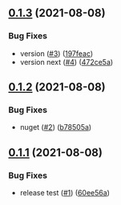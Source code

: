 ## [0.1.3](https://github.com/EncyclopediaGalactica/Guards/compare/0.1.2...0.1.3) (2021-08-08)


### Bug Fixes

* version ([#3](https://github.com/EncyclopediaGalactica/Guards/issues/3)) ([197feac](https://github.com/EncyclopediaGalactica/Guards/commit/197feacba6843de0802ca55dc84b6e02fc611a22))
* version next ([#4](https://github.com/EncyclopediaGalactica/Guards/issues/4)) ([472ce5a](https://github.com/EncyclopediaGalactica/Guards/commit/472ce5ac14db7440158dc795c9f5f36ecf6a6f8c))

## [0.1.2](https://github.com/EncyclopediaGalactica/Guards/compare/0.1.1...0.1.2) (2021-08-08)


### Bug Fixes

* nuget ([#2](https://github.com/EncyclopediaGalactica/Guards/issues/2)) ([b78505a](https://github.com/EncyclopediaGalactica/Guards/commit/b78505a04ab3025b4e1c73b05405e3f8f7ed61ca))

## [0.1.1](https://github.com/EncyclopediaGalactica/Guards/compare/0.1.0...0.1.1) (2021-08-08)


### Bug Fixes

* release test ([#1](https://github.com/EncyclopediaGalactica/Guards/issues/1)) ([60ee56a](https://github.com/EncyclopediaGalactica/Guards/commit/60ee56abfe499ac1b8da9f345f30485521f014cb))
